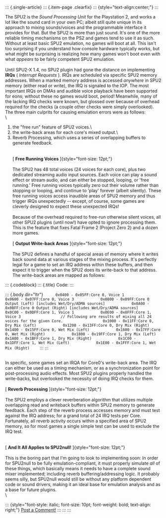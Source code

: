 ::: {.single-article}
::: {.item-page .clearfix}
::: {style="text-align:center;"}
:::

The SPU2 is the *Sound Processing Unit* for the Playstation 2, and works
a lot like the sound card in your own PC; albeit still quite unique in
its approach to mixing sounds/voices and the programmable interface it
provides for that. But the SPU2 is more than just sound. It\'s one of
the more reliable timing mechanisms on the PS2 and games tend to use it
as such. Without at least basic SPU2 emulation, no games will boot at
all. This isn\'t too surprising if you understand how console hardware
typically works, but what might be surprising is realizing how many
games won\'t boot even with what *appears* to be fairly competent SPU2
emulation.\
\
Until SPU2-X 1.4, no SPU2 plugin had gone the distance on implementing
**IRQs** ( *Interrupt Requests* ). IRQs are scheduled via specific SPU2
memory addresses. When a marked memory address is accessed *anywhere* in
SPU2 memory (either read or write), the IRQ is signaled to the IOP. The
most important IRQs on DMAs and audible voice playback have been
supported for eons; without these no games would boot, period!
Meanwhile, many of the lacking IRQ checks were known, but glossed over
because of overhead required for the checks (a couple other checks were
simply overlooked). The three main culprits for causing emulation errors
were as follows:\
\
1) the \"free run\" feature of SPU2 voices.\
2) the write-back areas for each core\'s mixed output.\
3) Reverb Processing, which uses a series of overlapping buffers to
generate feedback.\
\
\
[ **Free Running Voices** ]{style="font-size: 12pt;"}\
\
The SPU2 has 48 total voices (24 voices for each core), plus two
dedicated streaming audio input sources. Each voice can play a sound
effect or stream audio, and can either be stopped, looping, or \'free
running.\' Free running voices typically zero out their volume rather
than stopping or looping, and continue to \'play\' forever (albeit
silently). These free running voices access inaudible areas of SPU2
memory and thus trigger IRQs unexpectedly \-- except, of course, some
games are cleverly designed to expect these unexpected IRQs!\
\
Because of the overhead required to free-run otherwise silent voices,
all other SPU2 plugins (until now!) have opted to ignore processing
them. This is the feature that fixes Fatal Frame 2 (Project Zero 2) and
a dozen more games.\
\
[ **Output Write-back Areas** ]{style="font-size: 12pt;"}\
\
The SPU2 defines a handful of special areas of memory where it writes
back sound data at various stages of the mixing process. It\'s perfectly
legal for a game to set an IRQ address within these buffers, and then
expect it to trigger when the SPU2 does its write-back to that address.
The write-back areas are mapped as follows:

::: {.codeblock}
::: {.title}
Code:
:::

::: {.body dir="ltr"}
`      0x0400 - 0x05FF:Core 0, Voice 1            0x0600 - 0x07FF:Core 0, Voice 3            0x0800 - 0x09FF:Core 0 Output (Left) [includes Wet/Dry/ADMA sources]            0x0A00 - 0x0BFF:Core 0 Output (Right) [includes Wet/Dry/ADMA sources]            0x0C00 - 0x0DFF:Core 1, Voice 1            0x0E00 - 0x0FFF:Core 1, Voice 3                  // Following are results of mixing all 24 voices for the given Core.                  0x1000 - 0x11FF:Core 0, Dry Mix (Left)            0x1200 - 0x13FF:Core 0, Dry Mix (Right)            0x1400 - 0x15FF:Core 0, Wet Mix (Left)            0x1600 - 0x17FF:Core 0, Wet Mix (Right)            0x1800 - 0x19FF:Core 1, Dry Mix (Left)            0x1A00 - 0x1BFF:Core 1, Dry Mix (Right)            0x1C00 - 0x1DFF:Core 1, Wet Mix (Left)            0x1E00 - 0x1FFF:Core 1, Wet Mix (Right)     `
:::
:::

\
In specific, some games set an IRQA for Core0\'s write-back area. The
IRQ can either be used as a timing mechanism, or as a synchronization
point for post-processing audio effects. Most SPU2 plugins properly
handled the write-backs, but overlooked the necessity of doing IRQ
checks for them.\
\
[ **Reverb Processing** ]{style="font-size: 12pt;"}\
\
The SPU2 employs a clever reverberation algorithm that utilizes multiple
overlapping read and writeback buffers within SPU2 memory to generate
feedback. Each step of the reverb process accesses memory and must test
against the IRQ address; for a grand total of 24 IRQ tests per Core.
Fortunately, all reverb activity occurs within a specified area of SPU2
memory, so for most games a single simple test can be used to exclude
the IRQ test.\
\
\
[ **And It All Applies to SPU2null!** ]{style="font-size: 12pt;"}\
\
This is the boring part that I\'m going to look to implementing soon: In
order for SPU2null to be fully emulation-compliant, it must properly
simulate *all* of these things, which basically means it needs to have a
complete sound mixer implemented; including reverb buffering/addressing
logic. It probably seems silly, but SPU2null would still be without any
platform dependent code or sound drivers, making it an ideal base for
emulation analysis and as a base for future plugins.\
\

::: {style="font-style: italic; font-size: 10pt; font-weight: bold; text-align: right;"}
[Post a Comment!](http://forums.pcsx2.net/thread-13662.html)
:::
:::
:::
